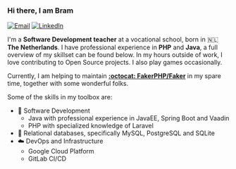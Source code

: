 ### Hi there, I am Bram

[![Email](https://img.shields.io/badge/-bramceulemans@me.com-red?style=flat-square&logo=Gmail&logoColor=white)](mailto:bramceulemans@me.com)
[![LinkedIn](https://img.shields.io/badge/-bramceulemans-blue?style=flat-square&logo=LinkedIn&logoColor=white)](https://www.linkedin.com/in/bramceulemans/)

I'm a **Software Development teacher** at a vocational school, born in :netherlands: **The Netherlands**. I have professional experience in **PHP** and **Java**, a full overview of my skillset can be found below. In my hours outside of work, I love contributing to Open Source projects. I also play games occasionally.

Currently, I am helping to maintain **[:octocat: FakerPHP/Faker](https://github.com/FakerPHP/Faker)** in my spare time, together with some wonderful folks.

Some of the skills in my toolbox are:

- :memo: Software Development
  - Java with professional experience in JavaEE, Spring Boot and Vaadin
  - PHP with specialized knowledge of Laravel
- :notebook: Relational databases, specifically MySQL, PostgreSQL and SQLite
- :cloud: DevOps and Infrastructure
  - Google Cloud Platform
  - GitLab CI/CD


<!--
**bramceulemans/bramceulemans** is a ✨ _special_ ✨ repository because its `README.md` (this file) appears on your GitHub profile.

Here are some ideas to get you started:

- 🔭 I’m currently working on ...
- 🌱 I’m currently learning ...
- 👯 I’m looking to collaborate on ...
- 🤔 I’m looking for help with ...
- 💬 Ask me about ...
- 😄 Pronouns: ...
- ⚡ Fun fact: ...
-->
